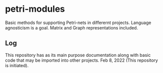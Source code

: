 # petri-modules

Basic methods for supporting Petri-nets in differernt projects. Language agnosticism is a goal. Matrix and Graph representations included.


## Log
This repository has as its main purpose documentation along with basic code that may be imported into other projects. 
Feb 8, 2022 (This repository is initiated).
